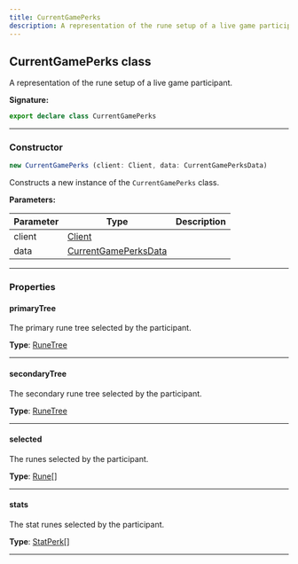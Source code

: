 ```yaml
---
title: CurrentGamePerks
description: A representation of the rune setup of a live game participant.
---
```


## CurrentGamePerks class

A representation of the rune setup of a live game participant.

**Signature:**

```ts
export declare class CurrentGamePerks 
```

---

### Constructor

```ts
new CurrentGamePerks (client: Client, data: CurrentGamePerksData)
```

Constructs a new instance of the `CurrentGamePerks` class.

**Parameters:**

| Parameter | Type | Description |
| --------- | ---- | ----------- |
| client | [Client](/shieldbow/api/Client.html) |  |
| data | [CurrentGamePerksData](/shieldbow/api/CurrentGamePerksData.html) |  |
---

### Properties

#### primaryTree

The primary rune tree selected by the participant.



**Type**: [RuneTree](/shieldbow/api/RuneTree.html)

---

#### secondaryTree

The secondary rune tree selected by the participant.



**Type**: [RuneTree](/shieldbow/api/RuneTree.html)

---

#### selected

The runes selected by the participant.



**Type**: [Rune](/shieldbow/api/Rune.html)[]

---

#### stats

The stat runes selected by the participant.



**Type**: [StatPerk](/shieldbow/api/StatPerk.html)[]

---

